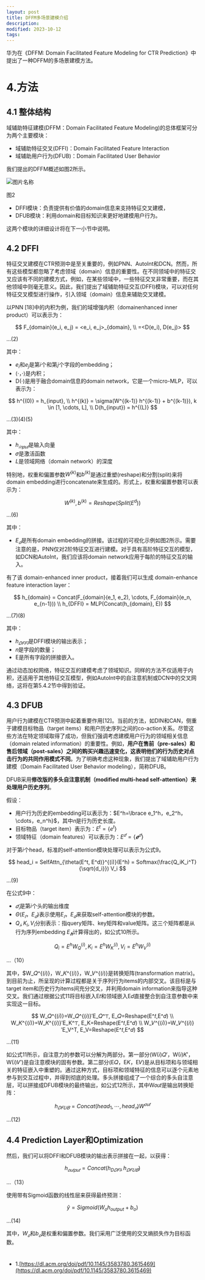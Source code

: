 ```yaml
---
layout: post
title: DFFM多场景建模介绍
description: 
modified: 2023-10-12
tags: 
---
```


华为在《DFFM: Domain Facilitated Feature Modeling for CTR Prediction》中提出了一种DFFM的多场景建模方法。

# 4.方法

## 4.1 整体结构

域辅助特征建模(DFFM：Domain Facilitated Feature Modeling)的总体框架可分为两个主要模块：

- 域辅助特征交叉(DFFI)：Domain Facilitated Feature Interaction
- 域辅助用户行为(DFUB)：Domain Facilitated User Behavior

我们提出的DFFM概述如图2所示。

<img alt="图片名称" src="https://picabstract-preview-ftn.weiyun.com/ftn_pic_abs_v3/8d60f3f2867c4b35c6c1d85c7a3737e2f8b66fa79cd31c964f10eab91b0b78361e6fd1482500b34a576076368aac26d4?pictype=scale&amp;from=30113&amp;version=3.3.3.3&amp;fname=2.jpg&amp;size=750">

图2

- DFFI模块：负责提供有价值的domain信息来支持特征交叉建模，
- DFUB模块：利用domain和目标知识来更好地建模用户行为。

这两个模块的详细设计将在下一小节中说明。

## 4.2 DFFI

特征交叉建模在CTR预测中是至关重要的，例如PNN、AutoInt和DCN。然而，所有这些模型都忽略了考虑领域（domain）信息的重要性。在不同领域中的特征交叉应该有不同的建模方式，例如，在某些领域中，一些特征交叉非常重要，而在其他领域中则毫无意义。因此，我们提出了域辅助特征交互(DFFI)模块，可以对任何特征交叉模型进行操作，引入领域（domain）信息来辅助交叉建模。

以PNN [18]中的内积为例，我们的域增强内积（domainenhanced inner product）可以表示为：

$$
F_{domain}(e_i, e_j) = <e_i, e_j>_{domain}, \\
=<D(e_i), D(e_j)>
$$

...(2)

其中：

- $e_i$和$e_j$是第𝑖个和第𝑗个字段的embedding；
- ⟨·，·⟩是内积；
- D(·)是用于融合domain信息的domain network，它是一个micro-MLP，可以表示为：

$$
h^{(0)} = h_{input}, \\
h^{(k)} = \sigma(W^{(k-1)} h^{(k-1)} + b^{(k-1)}), k \in [1, \cdots, L], \\
D(h_{input}) = h^{(L)}
$$

...(3)(4)(5)

其中：

- $h_{𝑖𝑛𝑝𝑢𝑡}$是输入向量
- 𝜎是激活函数
- 𝐿是领域网络（domain network）的深度

特别地，权重和偏置参数$W^{(k)}$和$b^{(k)}$是通过重塑(reshape)和分割(split)来将domain embedding进行concatenate来生成的。形式上，权重和偏置参数可以表示为：

$$
W^{(k)}, b^{(k)} = Reshape(Split(E^d))
$$

...(6)

其中：

- $E_𝑑$是所有domain embedding的拼接。该过程的可视化示例如图2所示。需要注意的是，PNN仅对2阶特征交互进行建模。对于具有高阶特征交互的模型，如DCN和AutoInt，我们应该将domain network应用于每阶的特征交互的输入。

有了该 domain-enhanced inner product，接着我们可以生成 domain-enhance feature interaction layer：

$$
h_{domain} = Concat(F_{domain}(e_1, e_2), \cdots, F_{domain}(e_n, e_{n-1})) \\
h_{DFFI} = MLP(Concat(h_{domain}, E))
$$

...(7)(8)

其中：

- $h_{𝐷𝐹𝐹𝐼}$是DFFI模块的输出表示；
- 𝑛是字段的数量；
- E是所有字段的拼接嵌入。

通过动态加权网络，特征交互的建模考虑了领域知识。同样的方法不仅适用于内积，还适用于其他特征交互模型，例如AutoInt中的自注意机制或DCN中的交叉网络，这将在第5.4.2节中得到验证。

## 4.3 DFUB

用户行为建模在CTR预测中起着重要作用[12]。当前的方法，如DIN和CAN，侧重于建模目标物品（target items）和用户历史序列之间的co-action关系。尽管这些方法在特定领域取得了成功，但我们强调考虑建模用户行为的领域相关信息（domain related information）的重要性。例如，**用户在售前（pre-sales）和售后领域（post-sales）之间的购买兴趣迅速变化，这表明他们的行为历史对点击行为的共同作用模式不同**。为了明确考虑这种现象，我们提出了域辅助用户行为建模（Domain Facilitated User Behavior modeling），简称DFUB。

DFUB采用**修改版的多头自注意机制（modified multi-head self-attention）来处理用户历史序列**。

假设：

- 用户行为历史的embedding可以表示为：$E^h=\lbrace e_1^h，e_2^h，\cdots，e_n^h}$，其中𝑛是行为历史长度。
- 目标物品（target item）表示为：$E^t=\lbrace e^t \rbrace$
- 领域特征（domain features）可以表示为：$E^𝑑=\lbrace 𝒆^𝑑 \rbrace$

对于第𝑖个head，标准的self-attention模块处理可以表示为公式9。

$$
head_i = SelfAttn_{\theta(E^t, E^d)}^{(i)}(E^h) = Softmax(\frac{Q_iK_i^T}{\sqrt{d_i}}) V_i
$$

...(9)

在公式9中：

- $𝑑_𝑖$是第𝑖个头的输出维度
- $Θ(E_𝑡，E_𝑑)$表示使用$E_𝑡$，$E_𝑑$来获取self-attention模块的参数。
- $Q_𝑖, K_i, V_i$分别表示：指query矩阵、key矩阵和value矩阵。这三个矩阵都是从行为序列embedding $E_𝒉$计算得出的，如公式10所示。

$$
Q_i = E^h W_Q^{(i)}, K_i = E^h W_K^{(i)}, V_i = E^h W_V^{(i)}
$$

...（10）

其中，$W_𝑄^{(𝑖)}，W_𝐾^{(𝑖)}，W_𝑉^{(𝑖)}是转换矩阵(transformation matrix)。到目前为止，所呈现的计算过程都是关于序列行为items的内部交叉。该目标是与target item和历史行为items间充分交叉，并利用domain information来指导这种交叉。我们通过根据公式11将目标嵌入E𝑡和领域嵌入E𝑑直接整合到自注意参数中来实现这一目标。

$$
W_𝑄^{(𝑖)}=W_𝑄^{(𝑖)}′E_𝑄^⊤, E_𝑄=Reshape(E^𝑡,E^𝑑) \\
W_𝐾^{(𝑖)}=W_𝐾^{(𝑖)}′E_K^⊤, E_K=Reshape(E^𝑡,E^𝑑) \\
W_𝑉^{(𝑖)}=W_𝑉^{(𝑖)}′E_V^T, E_V=Reshape(E^𝑡,E^𝑑)
$$

...(11)

如公式11所示，自注意力的参数可以分解为两部分。第一部分(W(𝑖)𝑄′，W(𝑖)𝐾′，W(𝑖)𝑉′)是自注意模块的固有参数。第二部分(E𝑄，E𝐾，E𝑉)是从目标项和与领域相关的特征嵌入中重塑的。通过这种方式，目标项和领域特征的信息可以逐个元素地参与到交互过程中，并得到彻底的处理。多头拼接组成了一个综合的多头自注意层，可以拼接成DFUB模块的最终输出，如公式12所示，其中W𝑜𝑢𝑡是输出转换矩阵：

$$
h_{𝐷𝐹𝑈𝐵}=Concat(head_1, \cdots, head_𝑛)W^{𝑜𝑢𝑡}
$$

...(12)

## 4.4 Prediction Layer和Optimization

然后，我们可以将DFFI和DFUB模块的输出表示拼接在一起，以获得：

$$
h_{𝑜𝑢𝑡𝑝𝑢𝑡}=Concat(h_{D𝐷𝐹𝐼},h_{𝐷𝐹𝑈𝐵})
$$

...（13）

使用带有Sigmoid函数的线性层来获得最终预测：

$$
\hat{y} = Sigmoid(W_o h_{output} + b_o)
$$

...(14)

其中，$W_𝑜$和$b_𝑜$是权重和偏置参数。我们采用广泛使用的交叉熵损失作为目标函数。

# 

- 1.[https://dl.acm.org/doi/pdf/10.1145/3583780.3615469](https://dl.acm.org/doi/pdf/10.1145/3583780.3615469)